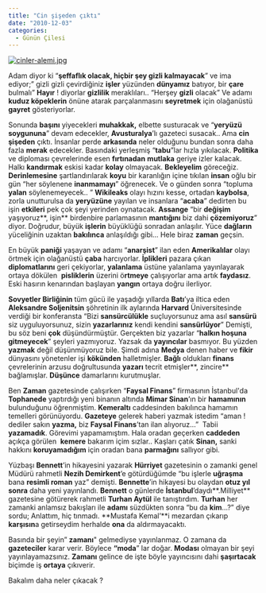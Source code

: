 ```yaml
---
title: "Cin şişeden çıktı"
date: "2010-12-03"
categories: 
  - Günün Çilesi
---
```


[![cinler-alemi.jpg](/uploads/2010/12/cinler-alemi.jpg)](/uploads/2010/12/cinler-alemi.jpg "cinler-alemi.jpg")

Adam diyor ki “**şeffaflık olacak, hiçbir şey gizli kalmayacak**” ve ima ediyor;” gizli gizli çevirdiğiniz **işler** yüzünden **dünyamız** batıyor, bir **çare** bulmalı” **Hayır** ! diyorlar **gizlilik** meraklıları.. “Herşey **gizli** olacak” Ve adamı **kuduz köpeklerin** önüne atarak parçalanmasını **seyretmek** için olağanüstü **gayret** gösteriyorlar.

Sonunda **başını** yiyecekleri **muhakkak,** elbette susturacak ve “**yeryüzü soygununa**” devam edecekler, **Avusturalya**’lı gazeteci susacak.. Ama **cin şişeden** çıktı. İnsanlar perde **arkasında** neler olduğunu bundan sonra daha fazla **merak** edecekler. Basındaki yerleşmiş “**tabu**”lar hızla yıkılacak. **Politika** ve diploması çevrelerinde esen **fırtınadan** **mutlaka** geriye izler kalacak. Halkı **kandırmak** eskisi kadar **kolay** olmayacak. **Bekleyelim** göreceğiz. **Derinlemesine** şartlandırılarak **koyu** bir karanlığın içine tıkılan **insan** oğlu bir gün “her söylenene **inanmamayı**” öğrenecek. Ve o günden sonra “topluma **yalan** söylenemeyecek.. ” **Wikileaks** olayı hızını kesse, ortadan **kaybolsa**, zorla unutturulsa da **yeryüzüne** yayılan ve insanlara “**acaba**” dedirten bu işin **etkileri** pek çok şeyi yerinden oynatacak. **Assange** “bir **değişim** yaşıyoruz**, işin** birdenbire parlamasının **mantığını** biz dahi **çözemiyoruz**” diyor. Doğrudur, büyük **işlerin** büyüklüğü sonradan anlaşılır. Yüce **dağların** yüceliğinin uzaktan **bakılınca** anlaşıldığı gibi… Hele biraz **zaman** geçsin.

En büyük **paniği** yaşayan ve adamı “**anarşist**” ilan eden **Amerikalılar** olayı örtmek için olağanüstü **çaba** harcıyorlar. **İplikleri** pazara çıkan **diplomatlarını** geri çekiyorlar, **yalanlama** üstüne yalanlama yayınlayarak ortaya dökülen  **pisliklerin** üzerini ö**rtmeye** çalışıyorlar ama artık **faydasız**. Eski hasırın kenarından başlayan **yangın** ortaya doğru ilerliyor.

**Sovyetler Birliğinin** tüm gücü ile yaşadığı yıllarda **Batı**’ya iltica eden **Aleksandre Soljenitsin** şöhretinin ilk aylarında **Harvard** Üniversitesinde verdiği bir konferansta “Bizi **sansürcülükle** suçluyorsunuz ama asıl **sansürü** siz uyguluyorsunuz, sizin **yazarlarınız** kendi kendini **sansürlüyor**” Demişti, bu söz beni **çok** düşündürmüştür. Gerçekten biz yazarlar “**halkın hoşuna gitmeyecek**” şeyleri yazmıyoruz. Yazsak da **yayıncılar** basmıyor. Bu yüzden **yazmak** değil düşünmüyoruz bile. Şimdi adına **Medya** denen haber ve **fikir** dünyasını yönetenler işi **kökünden** halletmişler. **Bağlı** oldukları **finans** çevrelerinin arzusu doğrultusunda **yazarı** tecrit etmişler**, zincire** bağlamışlar. **Düşünce** damarlarını kurutmuşlar.

Ben **Zaman** gazetesinde çalışırken “**Faysal Finans**” firmasının İstanbul'da **Tophanede** yaptırdığı yeni binanın altında **Mimar Sinan**’ın bir **hamamının** bulunduğunu öğrenmiştim. **Kemeraltı** caddesinden bakılınca hamamın temelleri görünüyordu. **Gazeteye** gelerek haberi yazmak istedim “aman ! dediler sakın **yazma,** biz **Faysal Finans**’tan ilan alıyoruz…”  Tabii **yazamadık**. Görevimi yapamamıştım. Hala oradan geçerken **caddeden** açıkça görülen  **kemere** bakarım içim sızlar.. Kaşları çatık **Sinan,** sanki hakkını **koruyamadığım** için oradan bana **parmağını** sallıyor gibi.

Yüzbaşı **Bennett**’in hikayesini yazarak **Hürriyet** gazetesinin o zamanki genel Müdürü rahmetli **Nezih Demirkent**’e götürdüğümde “bu işlerle **uğraşma** bana **resimli roman** yaz” demişti. **Bennette**’in hikayesi bu olaydan **otuz yıl sonra** daha yeni yayınlandı. **Bennett** o günlerde **İstanbul**’daydı**.Milliyet** gazetesine götürerek rahmetli **Turhan Aytül** ile tanıştırdım. **Turhan** her zamanki anlamsız bakışları ile **adamı** süzdükten sonra “bu da **kim**…?” diye sordu; Anlattım, hiç tınmadı. **Mustafa Kemal’**i mezardan çıkarıp **karşısın**a getirseydim herhalde **ona** da aldırmayacaktı.

Basında bir şeyin” **zamanı**" gelmediyse yayınlanmaz. O zamana da **gazeteciler** karar verir. Böylece **“moda**” lar doğar. **Modası** olmayan bir şeyi yayınlayamazsınız. **Zamanı** gelince de işte böyle yayıncısını dahi **şaşırtacak** biçimde iş **ortaya** çıkıverir.

Bakalım daha neler çıkacak ?
